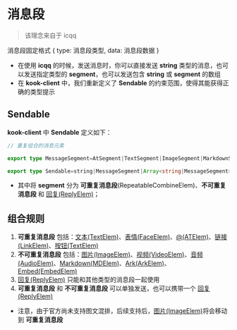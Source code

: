 # 消息段
> 该理念来自于 icqq

消息段固定格式
\{ type: 消息段类型, data: 消息段数据 \}
- 在使用 **icqq** 的时候，发送消息时，你可以直接发送 **string** 类型的消息，也可以发送指定类型的 **segment**，也可以发送包含 **string** 或 **segment** 的数组
- 在 **kook-client** 中，我们重新定义了 **Sendable** 的约束范围，使得其能获得正确的类型提示
## Sendable
**kook-client** 中 **Sendable** 定义如下：

```typescript
// 重复组合的消息元素

export type MessageSegment=AtSegment|TextSegment|ImageSegment|MarkdownSegment|ReplySegment|FileSegment|CardSegment|VideoSegment|AudioSegment

export type Sendable=string|MessageSegment|Array<string|MessageSegment>
```
- 其中将 **segment** 分为 **可重复消息段**(RepeatableCombineElem)、**不可重复消息段** 和 [回复(ReplyElem)](./reply.md)；
## 组合规则
1. **可重复消息段** 包括：[文本(TextElem)](./text.md)、[表情(FaceElem)](./face.md)、[@(ATElem)](./at.md)、[链接(LinkElem)](./button.md)、[按钮(TextElem)](./button.md)
2. **不可重复消息段** 包括：[图片(ImageElem)](./image.md)、[视频(VideoElem)](./video.md)、[音频(AudioElem)](./audio.md)、[Markdown(MDElem)](./markdown.md)、[Ark(ArkElem)](./ark.md)、[Embed(EmbedElem)](./embed.md)
3. [回复(ReplyElem)](./reply.md) 只能和其他类型的消息段一起使用
4. **可重复消息段** 和 **不可重复消息段** 可以单独发送，也可以携带一个 [回复(ReplyElem)](./reply.md)

- 注意，由于官方尚未支持图文混排，后续支持后，[图片(ImageElem)](./image.md)将会移动到 **可重复消息段**

